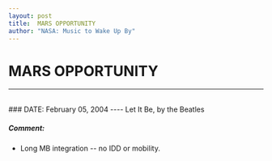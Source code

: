 ```yaml
---
layout: post
title:  MARS OPPORTUNITY
author: "NASA: Music to Wake Up By"
---
```


# MARS OPPORTUNITY
----
<br/>
### DATE: February 05, 2004
----
Let It Be, by the Beatles

##### Comment:
* Long MB integration -- no IDD or mobility.
